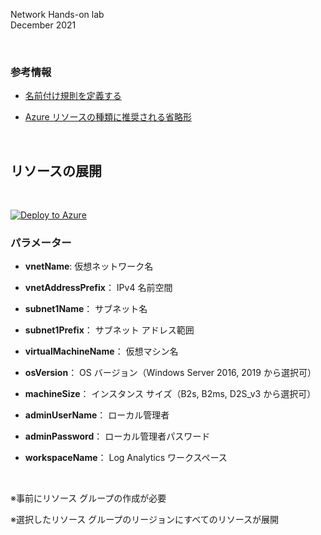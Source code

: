 Network Hands-on lab  
December 2021

<br />

### 参考情報
- <a href="https://docs.microsoft.com/ja-jp/azure/cloud-adoption-framework/ready/azure-best-practices/resource-naming">名前付け規則を定義する</a>

- <a href="https://docs.microsoft.com/ja-jp/azure/cloud-adoption-framework/ready/azure-best-practices/resource-abbreviations">Azure リソースの種類に推奨される省略形</a>

<br />

## リソースの展開

<br />

[![Deploy to Azure](https://aka.ms/deploytoazurebutton)](https://portal.azure.com/#create/Microsoft.Template/uri/https%3A%2F%2Fraw.githubusercontent.com%2Fkohei3110%2FNetwork-Hands-on-Lab%2Fhiroyay%2Ftemplates%2FResources%2Fvnet-deploy.json)

### パラメーター
- **vnetName**: 仮想ネットワーク名

- **vnetAddressPrefix**： IPv4 名前空間

- **subnet1Name**： サブネット名

- **subnet1Prefix**： サブネット アドレス範囲

- **virtualMachineName**： 仮想マシン名

- **osVersion**： OS バージョン（Windows Server 2016, 2019 から選択可）

- **machineSize**： インスタンス サイズ（B2s, B2ms, D2S_v3 から選択可）

- **adminUserName**： ローカル管理者

- **adminPassword**： ローカル管理者パスワード

- **workspaceName**： Log Analytics ワークスペース

<br />

※事前にリソース グループの作成が必要

※選択したリソース グループのリージョンにすべてのリソースが展開